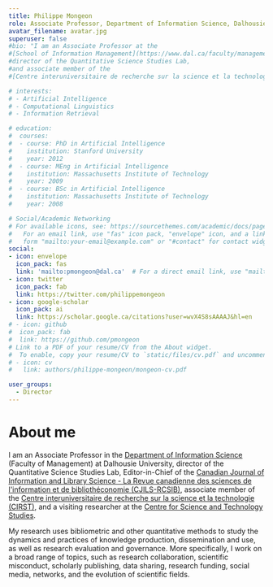 ```yaml
---
title: Philippe Mongeon
role: Associate Professor, Department of Information Science, Dalhousie University
avatar_filename: avatar.jpg
superuser: false
#bio: "I am an Associate Professor at the 
#[School of Information Management](https://www.dal.ca/faculty/management/school-of-information-management.html) at Dalhousie University, 
#director of the Quantitative Science Studies Lab, 
#and associate member of the 
#[Centre interuniversitaire de recherche sur la science et la technologie (CIRST)](https://www.cirst.uqam.ca/en/)."

# interests:
# - Artificial Intelligence
# - Computational Linguistics
# - Information Retrieval

# education:
#  courses:
#  - course: PhD in Artificial Intelligence
#    institution: Stanford University
#    year: 2012
#  - course: MEng in Artificial Intelligence
#    institution: Massachusetts Institute of Technology
#    year: 2009
#  - course: BSc in Artificial Intelligence
#    institution: Massachusetts Institute of Technology
#    year: 2008

# Social/Academic Networking
# For available icons, see: https://sourcethemes.com/academic/docs/page-builder/#icons
#   For an email link, use "fas" icon pack, "envelope" icon, and a link in the
#   form "mailto:your-email@example.com" or "#contact" for contact widget.
social:
- icon: envelope
  icon_pack: fas
  link: 'mailto:pmongeon@dal.ca'  # For a direct email link, use "mailto:qsslab@dal.ca".
- icon: twitter
  icon_pack: fab
  link: https://twitter.com/philippemongeon
- icon: google-scholar
  icon_pack: ai
  link: https://scholar.google.ca/citations?user=wvX4S8sAAAAJ&hl=en  
# - icon: github
#  icon_pack: fab
#  link: https://github.com/pmongeon
# Link to a PDF of your resume/CV from the About widget.
#  To enable, copy your resume/CV to `static/files/cv.pdf` and uncomment the lines below.
# - icon: cv
#   link: authors/philippe-mongeon/mongeon-cv.pdf

user_groups:
  - Director
---
```


# About me
I am an Associate Professor in the [Department of Information Science](https://www.dal.ca/faculty/management/faculty-staff/information-science.html) (Faculty of Management)
at Dalhousie University, director of the Quantitative Science Studies Lab, Editor-in-Chief of the [Canadian Journal of Information and Library Science - La Revue canadienne des sciences de l'information et de bibliothéconomie (CJILS-RCSIB)](https://www.erudit.org/en/journals/cjils/),
associate member of the [Centre interuniversitaire de recherche sur la science et la technologie (CIRST)](https://www.cirst.uqam.ca/en/), and a visiting researcher at the [Centre for Science and Technology Studies](https://www.cwts.nl/).

My research uses bibliometric and other quantitative methods to study the dynamics and practices of knowledge production, dissemination and use, as well as research evaluation and governance. More specifically, I work on a broad range of topics, such as research collaboration, scientific misconduct, scholarly publishing, data sharing, research funding, social media, networks, and the evolution of scientific fields. 